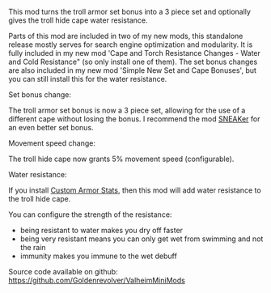 This mod turns the troll armor set bonus into a 3 piece set and optionally gives the troll hide cape water resistance.

Parts of this mod are included in two of my new mods, this standalone release mostly serves for search engine optimization and modularity.
It is fully included in my new mod 'Cape and Torch Resistance Changes - Water and Cold Resistance" (so only install one of them).
The set bonus changes are also included in my new mod 'Simple New Set and Cape Bonuses', but you can still install this for the water resistance.

Set bonus change:

The troll armor set bonus is now a 3 piece set, allowing for the use of a different cape without losing the bonus.
I recommend the mod [SNEAKer](https://www.nexusmods.com/valheim/mods/2093) for an even better set bonus.

Movement speed change:

The troll hide cape now grants 5% movement speed (configurable).

Water resistance:

If you install [Custom Armor Stats](https://www.nexusmods.com/valheim/mods/1162), then this mod will add water resistance to the troll hide cape.

You can configure the strength of the resistance:
- being resistant to water makes you dry off faster
- being very resistant means you can only get wet from swimming and not the rain
- immunity makes you immune to the wet debuff


Source code available on github: https://github.com/Goldenrevolver/ValheimMiniMods